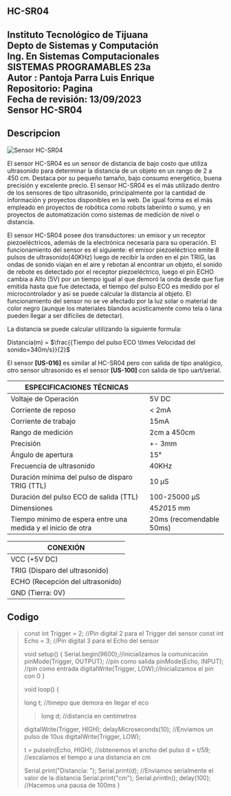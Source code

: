 ##  HC-SR04
  
## Instituto Tecnológico de Tijuana <br> Depto de Sistemas y Computación <br> Ing. En Sistemas Computacionales <br> SISTEMAS PROGRAMABLES 23a <br> Autor : Pantoja Parra Luis Enrique <br> Repositorio: Pagina<br> Fecha de revisión:   13/09/2023  <br> Sensor  HC-SR04

## Descripcion
![Sensor HC-SR04](https://media.naylampmechatronics.com/741-superlarge_default/sensor-ultrasonido-hc-sr04.jpg)

El sensor HC-SR04 es un sensor de distancia de bajo costo que utiliza ultrasonido para determinar la distancia de un objeto en un rango de 2 a 450 cm. Destaca por su pequeño tamaño, bajo consumo energético, buena precisión y excelente precio. El sensor HC-SR04 es el más utilizado dentro de los sensores de tipo ultrasonido, principalmente por la cantidad de información y proyectos disponibles en la web. De igual forma es el más empleado en proyectos de robótica como robots laberinto o sumo, y en proyectos de automatización como sistemas de medición de nivel o distancia.

El sensor HC-SR04 posee dos transductores: un emisor y un receptor piezoeléctricos, además de la electrónica necesaria para su operación. El funcionamiento del sensor es el siguiente: el emisor piezoeléctrico emite 8 pulsos de ultrasonido(40KHz) luego de recibir la orden en el pin TRIG, las ondas de sonido viajan en el aire y rebotan al encontrar un objeto, el sonido de rebote es detectado por el receptor piezoeléctrico, luego el pin ECHO cambia a Alto (5V) por un tiempo igual al que demoró la onda desde que fue emitida hasta que fue detectada, el tiempo del pulso ECO es medido por el microcontrolador y asi se puede calcular la distancia al objeto. El funcionamiento del sensor no se ve afectado por la luz solar o material de color negro (aunque los materiales blandos acústicamente como tela o lana pueden llegar a ser difíciles de detectar).

La distancia se puede calcular utilizando la siguiente formula:

Distancia(m) = $\frac{{Tiempo del pulso ECO \times Velocidad del sonido=340m/s}}{2}$

El sensor  **[US-016]** es similar al HC-SR04 pero con salida de tipo analógico, otro sensor ultrasonido es el sensor  **[US-100]** con salida de tipo uart/serial.




| ESPECIFICACIONES TÉCNICAS                          |                         |
|---------------------------------------------------|-------------------------|
| Voltaje de Operación                              | 5V DC                   |
| Corriente de reposo                               | < 2mA                   |
| Corriente de trabajo                              | 15mA                    |
| Rango de medición                                 | 2cm a 450cm             |
| Precisión                                         | +- 3mm                  |
| Ángulo de apertura                                | 15°                     |
| Frecuencia de ultrasonido                         | 40KHz                   |
| Duración mínima del pulso de disparo TRIG (TTL)   | 10 μS                   |
| Duración del pulso ECO de salida (TTL)           | 100-25000 μS            |
| Dimensiones                                       | 45*20*15 mm             |
| Tiempo mínimo de espera entre una medida y el inicio de otra | 20ms (recomendable 50ms) |

| CONEXIÓN                       |
|--------------------------------|
| VCC (+5V DC)                   |
| TRIG (Disparo del ultrasonido) |
| ECHO (Recepción del ultrasonido)|
| GND (Tierra: 0V)               |


## Codigo

> const int Trigger = 2;   //Pin digital 2 para el Trigger del sensor
> const int Echo = 3;   //Pin digital 3 para el Echo del sensor
>
>void setup() {
>Serial.begin(9600);//iniciailzamos la comunicación
>pinMode(Trigger, OUTPUT); //pin como salida
>pinMode(Echo, INPUT);  //pin como entrada
>digitalWrite(Trigger, LOW);//Inicializamos el pin con 0
>}
>
>void loop()
{
>
> long t; //timepo que demora en llegar el eco
> > long d; //distancia en centimetros
>
> digitalWrite(Trigger, HIGH);
>delayMicroseconds(10);          //Enviamos un pulso de 10us
>  digitalWrite(Trigger, LOW);
>  
 >t = pulseIn(Echo, HIGH); //obtenemos el ancho del pulso
 > d = t/59;             //escalamos el tiempo a una distancia en cm
 >
 >Serial.print("Distancia: ");
 > Serial.print(d);      //Enviamos serialmente el valor de la distancia
  >Serial.print("cm");
  >Serial.println();
  >delay(100);          //Hacemos una pausa de 100ms
>}
